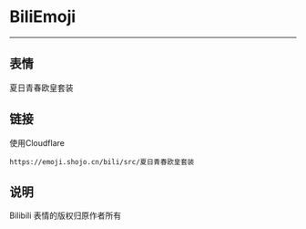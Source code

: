 # BiliEmoji
---
## 表情
夏日青春欧皇套装
## 链接
使用Cloudflare
```
https://emoji.shojo.cn/bili/src/夏日青春欧皇套装
```
## 说明
Bilibili 表情的版权归原作者所有
